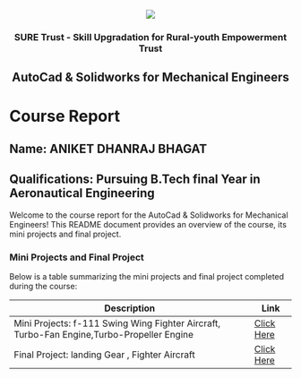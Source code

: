 <!-- PROJECT LOGO -->
<br />

<div align="center">
   <img src='https://user-images.githubusercontent.com/73131499/166115643-d3187f47-d38f-41b2-ae42-5ecbbc60de14.png' />


<h3 align="center">SURE Trust - Skill Upgradation for Rural-youth Empowerment Trust</h3>
  <h2> AutoCad & Solidworks for Mechanical Engineers </h2>
</div>

# Course Report

## Name: ANIKET DHANRAJ BHAGAT

## Qualifications: Pursuing B.Tech final Year in Aeronautical Engineering

Welcome to the course report for the AutoCad & Solidworks for Mechanical Engineers! This README document provides an overview of the course, its mini projects and final project.

### Mini Projects and Final Project

Below is a table summarizing the mini projects and final project completed during the course:

| Description                               | Link                                    |
|-------------------------------------------|-----------------------------------------|
| Mini Projects: f-111 Swing Wing Fighter Aircraft, Turbo-Fan Engine,Turbo-Propeller Engine     | [Click Here](https://github.com/sure-trust/G7_Autocad/tree/main/Mini%20Projects/Aniket%20Bhagat)                       |
| Final Project: landing Gear , Fighter Aircraft     | [Click Here](https://github.com/sure-trust/G7_Autocad/tree/main/Final%20Project/Aniket%20Bhagat)                       |
